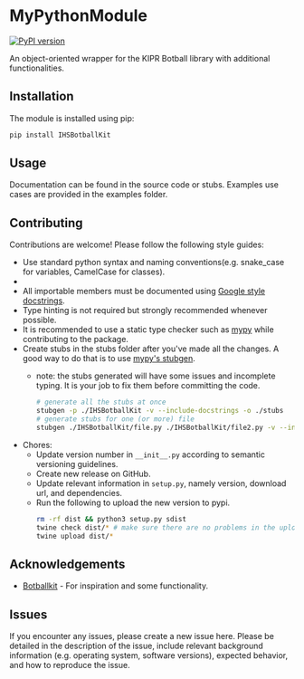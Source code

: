 # MyPythonModule

[![PyPI version](https://badge.fury.io/py/IHSBotballKit.svg)](https://badge.fury.io/py/IHSBotballKit)

An object-oriented wrapper for the KIPR Botball library with additional functionalities.

## Installation

The module is installed using pip:

```bash
pip install IHSBotballKit
```

## Usage

Documentation can be found in the source code or stubs. Examples use cases are provided in the examples folder.

## Contributing

Contributions are welcome! Please follow the following style guides:

- Use standard python syntax and naming conventions(e.g. snake_case for variables, CamelCase for classes).
-
- All importable members must be documented using [Google style docstrings](https://sphinxcontrib-napoleon.readthedocs.io/en/latest/example_google.html).
- Type hinting is not required but strongly recommended whenever possible.
- It is recommended to use a static type checker such as [mypy](https://mypy.readthedocs.io/en/stable/) while contributing to the package.
- Create stubs in the stubs folder after you've made all the changes. A good way to do that is to use [mypy's stubgen](https://mypy.readthedocs.io/en/stable/stubgen.html).
  - note: the stubs generated will have some issues and incomplete typing. It is your job to fix them before committing the code.

    ```bash
    # generate all the stubs at once
    stubgen -p ./IHSBotballKit -v --include-docstrings -o ./stubs
    # generate stubs for one (or more) file
    stubgen ./IHSBotballKit/file.py ./IHSBotballKit/file2.py -v --include-docstrings -0 ./stubs
    ```
- Chores:
  - Update version number in `__init__.py` according to semantic versioning guidelines.
  - Create new release on GitHub.
  - Update relevant information in `setup.py`, namely version, download url, and dependencies.
  - Run the following to upload the new version to pypi.
    ```bash
    rm -rf dist && python3 setup.py sdist
    twine check dist/* # make sure there are no problems in the uploaded file(s)
    twine upload dist/*
    ```

## Acknowledgements

- [Botballkit](https://pypi.org/project/BotballKit/) - For inspiration and some functionality.

## Issues

If you encounter any issues, please create a new issue here. Please be detailed in the description of the issue, include relevant background information (e.g. operating system, software versions), expected behavior, and how to reproduce the issue.
